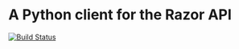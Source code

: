 # A Python client for the Razor API

[![Build Status](https://travis-ci.org/fhats/py_razor_client.png?branch=master)](https://travis-ci.org/fhats/py_razor_client)
